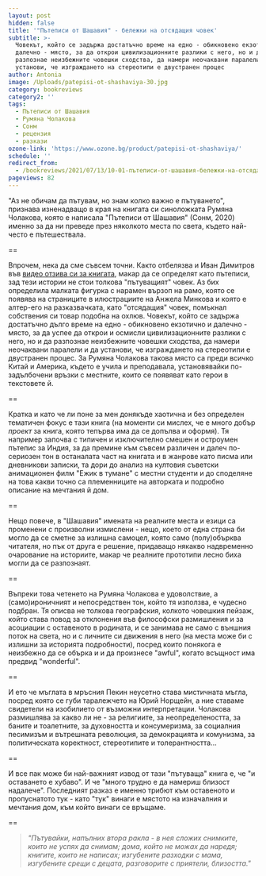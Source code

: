 ```yaml
---
layout: post
hidden: false
title: '"Пътеписи от Шашавия" - бележки на отсядащия човек'
subtitle: >-
  Човекът, който се задържа достатъчно време на едно - обикновено екзотично и
  далечно - място, за да открои цивилизационните разлики с него, но и да
  разпознае неизбежните човешки сходства, да намери неочаквани паралели и да
  установи, че изграждането на стереотипи е двустранен процес
author: Antonia
image: /Uploads/patepisi-ot-shashaviya-30.jpg
category: bookreviews
category2: ''
tags:
  - Пътеписи от Шашавия
  - Румяна Чолакова
  - Сонм
  - рецензия
  - разкази
ozone-link: 'https://www.ozone.bg/product/patepisi-ot-shashaviya/'
schedule: ''
redirect_from:
  - /bookreviews/2021/07/13/10-01-пътеписи-от-шашавия-бележки-на-отсядащия-човек
pageviews: 82
---
```

"Аз не обичам да пътувам, но знам колко важно е пътуването", признава изненадващо в края на книгата си синоложката Румяна Чолакова, която е написала "Пътеписи от Шашавия" (Сонм, 2020) именно за да ни преведе през няколкото места по света, където най-често е пътешествала. 

\==

Впрочем, нека да сме съвсем точни. Както отбелязва и Иван Димитров във [видео отзива си за книгата](https://www.youtube.com/watch?v=2zvABdsb0Vw&feature=emb_title), макар да се определят като пътеписи, зад тези истории не стои толкова "пътуващият" човек. Аз бих определила малката фигурка с нарамен вързоп на рамо, която се появява на страниците в илюстрациите на Анжела Минкова и която е алтер-его на разказвачката, като "отсядащия" човек, помъкнал собствения си товар подобна на охлюв. Човекът, който се задържа достатъчно дълго време на едно - обикновено екзотично и далечно - място, за да успее да открои и осмисли цивилизационните разлики с него, но и да разпознае неизбежните човешки сходства, да намери неочаквани паралели и да установи, че изграждането на стереотипи е двустранен процес. За Румяна Чолакова такова място са преди всичко Китай и Америка, където е учила и преподавала, установявайки по-задълбочени връзки с местните, които се появяват като герои в текстовете й. 

\==

Кратка и като че ли поне за мен донякъде хаотична и без определен тематичен фокус е тази книга (на моменти си мислех, че е много добър *проект* за книга, която тепърва има да се допълва и оформя). Тя например започва с типичен и изключително смешен и остроумен пътепис за Индия, за да премине към съвсем различен и далеч по-сериозен тон в останалата част на книгата и в жанрове като писма или дневникови записки, та дори до анализ на култовия съветски анимационен филм "Ежик в тумане" с местни студенти и до споделяне на това какви точно са племенниците на авторката и подробно описание на мечтания й дом. 

\==

Нещо повече, в "Шашавия" имената на реалните места и езици са променени с произволни измислени - нещо, което от една страна би могло да се сметне за излишна самоцел, която само (полу)обърква читателя, но пък от друга е решение, придаващо някакво надвременно очарование на историите, макар че реалните прототипи лесно биха могли да се разпознаят.

\==

Въпреки това четенето на Румяна Чолакова е удоволствие, а (само)ироничният и непосредствен тон, който тя използва, е чудесно подбран. Тя описва не толкова географския, колкото човешкия пейзаж, който става повод за отклонения във философски размишления и за асоциации с оставеното в родината, и се занимава не само с външния поток на света, но и с личните си движения в него (на места може би с излишни за историята подробности), посред които понякога е неизбежно да се обърка и и да произнесе "awful", когато всъщност има предвид "wonderful".

\==

И ето че мъглата в мръсния Пекин неусетно става мистичната мъгла, посред която се губи таралежчето на Юрий Норщейн, а ние ставаме свидетели на изобилието от възможни интерпретации. Чолакова размишлява за какво ли не - за религиите, за неопределеността, за баните и тоалетните, за духовността и консумеризма, за социалния песимизъм и вътрешната революция, за демокрацията и комунизма, за политическата коректност, стереотипите и толерантността... 

\==

И все пак може би най-важният извод от тази "пътуваща" книга е, че "и оставането е хубаво". И че "много трудно е да намериш близост надалече". Последният разказ е именно трибют към оставеното и пропуснатото тук - като "тук" винаги е мястото на изначалния и мечтания дом, към който винаги се връщаме. 

\==

> *"Пътувайки, напълних втора ракла - в нея сложих снимките, които не успях да снимам; дома, който не можах да наредя; книгите, които не написах; изгубените разходки с мама, изгубените срещи с децата, разговорите с приятели, близостта."*